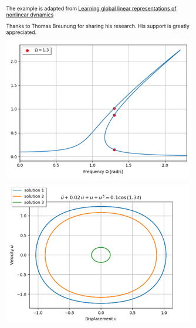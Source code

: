 The example is adapted from [Learning global linear representations of nonlinear dynamics](https://doi.org/10.1007/s11071-024-10843-0)

Thanks to Thomas Breunung for sharing his research. His support is greatly appreciated.

![Nonlinear frequency response](HBM.png "Nonlinear frequency response")

![Periodic orbits](Periodic_orbit.png "Periodic orbits")

